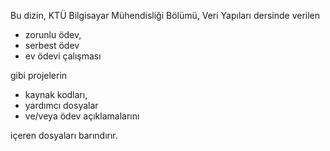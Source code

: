 Bu dizin, KTÜ Bilgisayar Mühendisliği Bölümü, Veri Yapıları dersinde verilen
* zorunlu ödev,
* serbest ödev
* ev ödevi çalışması 

gibi projelerin
* kaynak kodları, 
* yardımcı dosyalar
* ve/veya ödev açıklamalarını 

içeren dosyaları barındırır.
